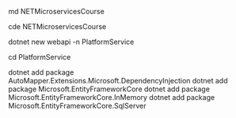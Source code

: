 md NETMicroservicesCourse

cde NETMicroservicesCourse 

dotnet new webapi -n PlatformService

cd PlatformService

dotnet add package AutoMapper.Extensions.Microsoft.DependencyInjection
dotnet add package Microsoft.EntityFrameworkCore
dotnet add package Microsoft.EntityFrameworkCore.InMemory
dotnet add package Microsoft.EntityFrameworkCore.SqlServer